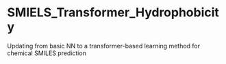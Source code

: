 # SMIELS_Transformer_Hydrophobicity
Updating from basic NN to a transformer-based learning method for chemical SMILES prediction
